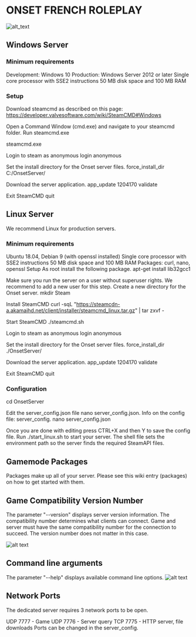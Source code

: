 # ONSET FRENCH ROLEPLAY
![alt_text](https://dev.playonset.com/images/e/ec/OnsetDeveloperWiki.png "Logo OnSet Dev Wiki")
## Windows Server
### Minimum requirements
Development: Windows 10
Production: Windows Server 2012 or later
Single core processor with SSE2 instructions
50 MB disk space and 100 MB RAM
### Setup
Download steamcmd as described on this page: https://developer.valvesoftware.com/wiki/SteamCMD#Windows

Open a Command Window (cmd.exe) and navigate to your steamcmd folder. Run steamcmd.exe

steamcmd.exe

Login to steam as anonymous
login anonymous

Set the install directory for the Onset server files.
force_install_dir C:/OnsetServer/

Download the server application.
app_update 1204170 validate

Exit SteamCMD
quit


## Linux Server
We recommend Linux for production servers.

### Minimum requirements
Ubuntu 18.04, Debian 9 (with openssl installed)
Single core processor with SSE2 instructions
50 MB disk space and 100 MB RAM
Packages: curl, nano, openssl
Setup
As root install the following package.
apt-get install lib32gcc1

Make sure you run the server on a user without superuser rights. We recommend to add a new user for this step.
Create a new directory for the Onset server.
mkdir Steam

Install SteamCMD
curl -sqL "https://steamcdn-a.akamaihd.net/client/installer/steamcmd_linux.tar.gz" | tar zxvf -

Start SteamCMD
./steamcmd.sh

Login to steam as anonymous
login anonymous

Set the install directory for the Onset server files.
force_install_dir ./OnsetServer/

Download the server application.
app_update 1204170 validate

Exit SteamCMD
quit

### Configuration
cd OnsetServer

Edit the server_config.json file nano server_config.json. Info on the config file: server_config.
nano server_config.json

Once you are done with editing press CTRL+X and then Y to save the config file.
Run ./start_linux.sh to start your server. The shell file sets the environment path so the server finds the required SteamAPI files.
## Gamemode Packages
Packages make up all of your server. Please see this wiki entry (packages) on how to get started with them.

## Game Compatibility Version Number
The parameter "--version" displays server version information. The compatibility number determines what clients can connect. Game and server must have the same compatibility number for the connection to succeed. The version number does not matter in this case.

![alt text](https://dev.playonset.com/images/7/7e/ServerCommandlineVersion.PNG)

## Command line arguments
The parameter "--help" displays available command line options.
![alt text](https://dev.playonset.com/images/2/2d/ServerCommandlineHelp.PNG)


## Network Ports
The dedicated server requires 3 network ports to be open.

UDP 7777 - Game
UDP 7776 - Server query
TCP 7775 - HTTP server, file downloads
Ports can be changed in the server_config.
